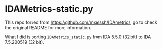 # IDAMetrics-static.py

This repo forked from https://github.com/mxmssh/IDAmetrics, go to check the original README for more information.

What I did is porting `IDAMetrics_static.py` from IDA 5.5.0 (32 bit) to IDA 7.5.200519 (32 bit).

